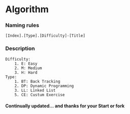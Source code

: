 # Algorithm
### Naming rules
    [Index].[Type].[Difficulty]-[Title]
### Description
    Difficulty:
        1. E: Easy
        2. M: Medium
        3. H: Hard
    Type:
        1. BT: Back Tracking
        2. DP: Dynamic Programming
        3. LL: Linked List
        5. CE: Custum Exercise
#### Continually updated... and thanks for your Start or fork